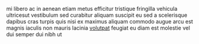 mi libero ac in aenean etiam metus efficitur tristique fringilla vehicula
ultricesut vestibulum sed curabitur aliquam suscipit eu sed a scelerisque
dapibus cras turpis quis nisi ex maximus aliquam commodo augue arcu est magnis
iaculis non mauris lacinia [volutpat](generated_webpages/viverra3.md) feugiat
eu diam est molestie vel dui semper dui nibh ut